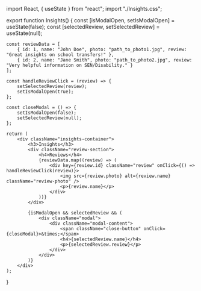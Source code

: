 import React, { useState } from "react";
import "./Insights.css";

export function Insights() {
    const [isModalOpen, setIsModalOpen] = useState(false);
    const [selectedReview, setSelectedReview] = useState(null);

    const reviewData = [
        { id: 1, name: "John Doe", photo: "path_to_photo1.jpg", review: "Great insights on school transfers!" },
        { id: 2, name: "Jane Smith", photo: "path_to_photo2.jpg", review: "Very helpful information on SEN/Disability." }
    ];

    const handleReviewClick = (review) => {
        setSelectedReview(review);
        setIsModalOpen(true);
    };

    const closeModal = () => {
        setIsModalOpen(false);
        setSelectedReview(null);
    };

    return (
        <div className="insights-container">
            <h3>Insights</h3>
            <div className="review-section">
                <h4>Reviews</h4>
                {reviewData.map((review) => (
                    <div key={review.id} className="review" onClick={() => handleReviewClick(review)}>
                        <img src={review.photo} alt={review.name} className="review-photo" />
                        <p>{review.name}</p>
                    </div>
                ))}
            </div>

            {isModalOpen && selectedReview && (
                <div className="modal">
                    <div className="modal-content">
                        <span className="close-button" onClick={closeModal}>&times;</span>
                        <h4>{selectedReview.name}</h4>
                        <p>{selectedReview.review}</p>
                    </div>
                </div>
            )}
        </div>
    );
}
